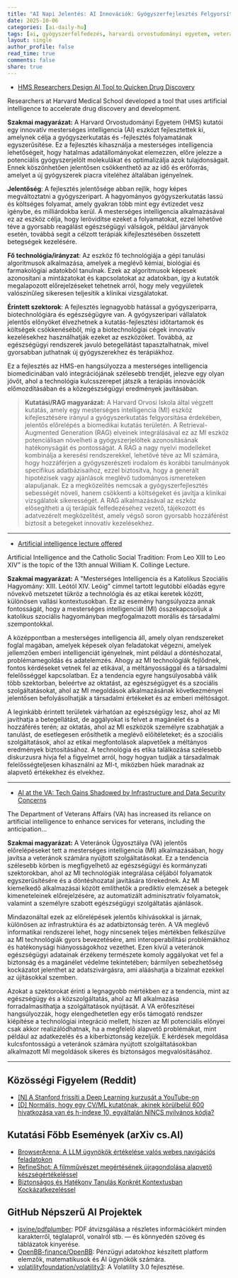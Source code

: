 ```yaml
---
title: "AI Napi Jelentés: AI Innovációk: Gyógyszerfejlesztés Felgyorsítása, Etikai Beszélgetések és VA Fejlesztések (2025-10-06)"
date: 2025-10-06
categories: [ai-daily-hu]
tags: [ai, gyógyszerfelfedezés, harvardi orvostudományi egyetem, veteránügyek, etikus ai, technológiai infrastruktúra, egészségügy]
layout: single
author_profile: false
read_time: true
comments: false
share: true
---
```

- [HMS Researchers Design AI Tool to Quicken Drug Discovery](https://www.thecrimson.com/article/2025/10/6/hms-tool-drug-discovery/)

Researchers at Harvard Medical School developed a tool that uses artificial intelligence to accelerate drug discovery and development.

**Szakmai magyarázat:**
A Harvard Orvostudományi Egyetem (HMS) kutatói egy innovatív mesterséges intelligencia (AI) eszközt fejlesztettek ki, amelynek célja a gyógyszerkutatás és -fejlesztés folyamatának egyszerűsítése. Ez a fejlesztés kihasználja a mesterséges intelligencia lehetőségeit, hogy hatalmas adatállományokat elemezzen, előre jelezze a potenciális gyógyszerjelölt molekulákat és optimalizálja azok tulajdonságait. Ennek köszönhetően jelentősen csökkenthető az az idő és erőforrás, amelyet a új gyógyszerek piacra viteléhez általában igényelnek.

**Jelentőség**: A fejlesztés jelentősége abban rejlik, hogy képes megváltoztatni a gyógyszeripart. A hagyományos gyógyszerkutatás lassú és költséges folyamat, amely gyakran több mint egy évtizedet vesz igénybe, és milliárdokba kerül. A mesterséges intelligencia alkalmazásával ez az eszköz célja, hogy lerövidítse ezeket a folyamatokat, ezzel lehetővé téve a gyorsabb reagálást egészségügyi válságok, például járványok esetén, továbbá segít a célzott terápiák kifejlesztésében összetett betegségek kezelésére.

**Fő technológia/irányzat**: Az eszköz fő technológiája a gépi tanulási algoritmusok alkalmazása, amelyek a meglévő kémiai, biológiai és farmakológiai adatokból tanulnak. Ezek az algoritmusok képesek azonosítani a mintázatokat és kapcsolatokat az adatokban, így a kutatók megalapozott előrejelzéseket tehetnek arról, hogy mely vegyületek valószínűleg sikeresen teljesítik a klinikai vizsgálatokat.

**Érintett szektorok**: A fejlesztés legnagyobb hatással a gyógyszeriparra, biotechnológiára és egészségügyre van. A gyógyszeripari vállalatok jelentős előnyöket élvezhetnek a kutatás-fejlesztési időtartamok és költségek csökkenéséből, míg a biotechnológiai cégek innovatív kezelésekhez használhatják ezeket az eszközöket. Továbbá, az egészségügyi rendszerek javuló betegellátást tapasztalhatnak, mivel gyorsabban juthatnak új gyógyszerekhez és terápiákhoz.

Ez a fejlesztés az HMS-en hangsúlyozza a mesterséges intelligencia biomedicinában való integrációjának szélesebb trendjét, jelezve egy olyan jövőt, ahol a technológia kulcsszerepet játszik a terápiás innovációk előmozdításában és a közegészségügyi eredmények javításában.

> **Kutatási/RAG magyarázat:**
> A Harvard Orvosi Iskola által végzett kutatás, amely egy mesterséges intelligencia (MI) eszköz kifejlesztésére irányul a gyógyszerkutatás felgyorsítása érdekében, jelentős előrelépés a biomedikai kutatás területén. A Retrieval-Augmented Generation (RAG) elveinek integrálásával ez az MI eszköz potenciálisan növelheti a gyógyszerjelöltek azonosításának hatékonyságát és pontosságát. A RAG a nagy nyelvi modelleket kombinálja a keresési rendszerekkel, lehetővé téve az MI számára, hogy hozzáférjen a gyógyszerészeti irodalom és korábbi tanulmányok specifikus adatbázisaihoz, ezzel biztosítva, hogy a generált hipotézisek vagy ajánlások meglévő tudományos ismereteken alapuljanak. Ez a megközelítés nemcsak a gyógyszerfejlesztés sebességét növeli, hanem csökkenti a költségeket és javítja a klinikai vizsgálatok sikerességét. A RAG alkalmazásával az eszköz elősegítheti a új terápiák felfedezéséhez vezető, tájékozott és adatvezérelt megközelítést, amely végső soron gyorsabb hozzáférést biztosít a betegeket innovatív kezelésekhez.

---
- [Artificial intelligence lecture offered](https://www.gettysburgtimes.com/news/basket/article_e8888a12-51fb-48ab-9c91-4396a327c770.html)

Artificial Intelligence and the Catholic Social Tradition: From Leo XIII to Leo XIV” is the topic of the 13th annual William K. Collinge Lecture.

**Szakmai magyarázat:**
A "Mesterséges Intelligencia és a Katolikus Szociális Hagyomány: XIII. Leótól XIV. Leóig" címmel tartott legutóbbi előadás egyre növekvő metszetet tükröz a technológia és az etikai keretek között, különösen vallási kontextusokban. Ez az esemény hangsúlyozza annak fontosságát, hogy a mesterséges intelligenciát (MI) összekapcsoljuk a katolikus szociális hagyományban megfogalmazott morális és társadalmi szempontokkal.

A középpontban a mesterséges intelligencia áll, amely olyan rendszereket foglal magában, amelyek képesek olyan feladatokat végezni, amelyek jellemzően emberi intelligenciát igényelnek, mint például a döntéshozatal, problémamegoldás és adatelemzés. Ahogy az MI technológiák fejlődnek, fontos kérdéseket vetnek fel az etikával, a méltányossággal és a társadalmi felelősséggel kapcsolatban. Ez a tendencia egyre hangsúlyosabbá válik több szektorban, beleértve az oktatást, az egészségügyet és a szociális szolgáltatásokat, ahol az MI megoldások alkalmazásának következményei jelentősen befolyásolhatják a társadalmi értékeket és az emberi méltóságot.

A leginkább érintett területek várhatóan az egészségügy lesz, ahol az MI javíthatja a betegellátást, de aggályokat is felvet a magánélet és a hozzáférés terén; az oktatás, ahol az MI eszközök személyre szabhatják a tanulást, de esetlegesen erősíthetik a meglévő előítéleteket; és a szociális szolgáltatások, ahol az etikai megfontolások alapvetőek a méltányos eredmények biztosításához. A technológia és etika találkozása szélesebb diskurzusra hívja fel a figyelmet arról, hogy hogyan tudják a társadalmak felelősségteljesen kihasználni az MI-t, miközben hűek maradnak az alapvető értékekhez és elvekhez.

---
- [AI at the VA: Tech Gains Shadowed by Infrastructure and Data Security Concerns](https://www.military.com/daily-news/opinions/ai-va-tech-gains-shadowed-infrastructure-and-data-security-concerns.html)

The Department of Veterans Affairs (VA) has increased its reliance on artificial intelligence to enhance services for veterans, including the anticipation...

**Szakmai magyarázat:**
A Veteránok Ügyosztálya (VA) jelentős előrelépéseket tett a mesterséges intelligencia (MI) alkalmazásában, hogy javítsa a veteránok számára nyújtott szolgáltatásokat. Ez a tendencia szélesebb körben is megfigyelhető az egészségügyi és kormányzati szektorokban, ahol az MI technológiák integrálása céljából folyamatok egyszerűsítésére és a döntéshozatal javítására törekednek. Az MI kiemelkedő alkalmazásai között említhetők a prediktív elemzések a betegek kimeneteleinek előrejelzésére, az automatizált adminisztratív folyamatok, valamint a személyre szabott egészségügyi szolgáltatás ajánlások.

Mindazonáltal ezek az előrelépések jelentős kihívásokkal is járnak, különösen az infrastruktúra és az adatbiztonság terén. A VA meglévő informatikai rendszerei lehet, hogy nincsenek teljes mértékben felkészülve az MI technológiák gyors bevezetésére, ami interoperabilitási problémákhoz és hatékonysági hiányosságokhoz vezethet. Ezen kívül a veteránok egészségügyi adatainak érzékeny természete komoly aggályokat vet fel a biztonság és a magánélet védelme tekintetében; bármilyen sebezhetőség kockázatot jelenthet az adatszivárgásra, ami alááshatja a bizalmat ezekkel az újításokkal szemben.

Azokat a szektorokat érinti a legnagyobb mértékben ez a tendencia, mint az egészségügy és a közszolgáltatás, ahol az MI alkalmazása forradalmasíthatja a szolgáltatások nyújtását. A VA erőfeszítései hangsúlyozzák, hogy elengedhetetlen egy erős támogató rendszer kiépítése a technológiai integráció mellett, hiszen az MI potenciális előnyei csak akkor realizálódhatnak, ha a megfelelő alapvető problémákat, mint például az adatkezelés és a kiberbiztonság kezeljük. E kérdések megoldása kulcsfontosságú a veteránok számára nyújtott szolgáltatásokban alkalmazott MI megoldások sikeres és biztonságos megvalósításához.

---
## Közösségi Figyelem (Reddit)
- [[N] A Stanford frissíti a Deep Learning kurzusát a YouTube-on](https://www.reddit.com/r/MachineLearning/comments/1nwhihj/n_stanford_is_updating_their_deep_learning_course/)
- [[D] Normális, hogy egy CV/ML kutatónak, akinek körülbelül 600 hivatkozása van és h-indexe 10, egyáltalán NINCS nyilvános kódja?](https://www.reddit.com/r/MachineLearning/comments/1nuddci/d_is_it_normal_for_a_cvml_researcher_with_600/)

## Kutatási Főbb Események (arXiv cs.AI)
- [BrowserArena: A LLM ügynökök értékelése valós webes navigációs feladatokon](https://arxiv.org/abs/2510.02418)
- [RefineShot: A filmművészet megértésének újragondolása alapvető készségértékeléssel](https://arxiv.org/abs/2510.02423)
- [Biztonságos és Hatékony Tanulás Konkrét Kontextusban Kockázatkezeléssel](https://arxiv.org/abs/2510.02480)

## GitHub Népszerű AI Projektek
- [jsvine/pdfplumber](jsvine/pdfplumber): PDF átvizsgálása a részletes információkért minden karakterről, téglalapról, vonalról stb. — és könnyedén szöveg és táblázatok kinyerése.
- [OpenBB-finance/OpenBB](OpenBB-finance/OpenBB): Pénzügyi adatokhoz készített platform elemzők, matematikusok és AI ügynökök számára.
- [volatilityfoundation/volatility3](volatilityfoundation/volatility3): A Volatility 3.0 fejlesztése.